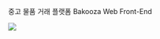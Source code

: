 중고 물품 거래 플랫폼 Bakooza Web Front-End

<img src="https://img.shields.io/badge/React-v17.0.2-61dafb?logo=React"/>

